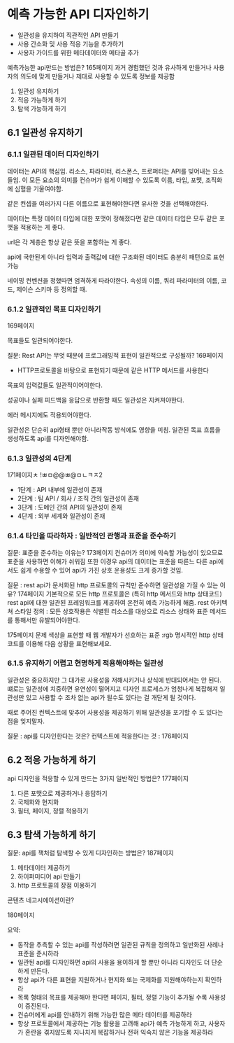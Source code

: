 # 예측 가능한 API 디자인하기

- 일관성을 유지하여 직관적인 API 만들기
- 사용 간소화 및 사용 적응 기능을 추가하기
- 사용자 가이드를 위한 메타데이터와 메타골 추가

예측가능한 api만드는 방법은? 165페이지
과거 경험했던 것과 유사하게 만들거나 사용자의 의도에 맞게 만들거나 제대로 사용할 수 있도록 정보를 제공함


1. 일관성 유지하기
2. 적응 가능하게 하기
3. 탐색 가능하게 하기


## 6.1 일관성 유지하기

### 6.1.1 일관된 데이터 디자인하기
데이터는 API의 핵심임. 리소스, 파라미터, 리스폰스, 프로퍼티는 API를 빚어내는 요소들임.
이 모든 요소의 의미를 컨슈머가 쉽게 이해할 수 있도록 이름, 타입, 포맷, 조직화에 심혈을 기울여야함.

같은 컨셉을 여러가지 다른 이름으로 표현해야한다면 유사한 것을 선택해야한다.

데이터는 특정 데이터 타입에 대한 포맷이 정해졌다면 같은 데이터 타입은 모두 같은 포맷을 적용하는 게 좋다.

url은 각 계층은 항상 같은 뜻을 포함하는 게 좋다.

api에 국한된게 아니라 입력과 출력값에 대한 구조화된 데이터도 충분히 패턴으로 표현가능

네이밍 컨벤션을 정했따면 엄격하게 따라야한다.
속성의 이름, 쿼리 파라미터의 이름, 코드, 제이슨 스키마 등 정의할 때.

### 6.1.2 일관적인 목표 디자인하기 
169페이지

목표들도 일관되어야한다.

질문: Rest API는 무엇 때문에 프로그래밍적 표현이 일관적으로 구성될까? 169페이지
- HTTP프로토콜을 바탕으로 표현되기 때문에 
같은 HTTP 메서드를 사용한다 


목표의 입력값들도 일관적이어야한다.

성공이나 실패 피드백을 응답으로 반환할 때도 일관성은 지켜져야한다.

에러 메시지에도 적용되어야한다.

일관성은 단순히 api형태 뿐만 아니라작동 방식에도 영향을 미침.
일관된 목표 흐름을 생성하도록 api를 디자인해야함.

### 6.1.3 일관성의 4단계
171페이지ㅊ                   !ㅃㅁ@@ㅃ@ㅁㄴㅋㅈ2

- 1단계 : API 내부에 일관성이 존재
- 2단계 : 팀 API / 회사 / 조직 간의 일관성이 존재
- 3단계 : 도메인 간의 API의 일관성이 존재
- 4단계 : 외부 세계와 일관성이 존재

### 6.1.4 타인을 따라하자 : 일반적인 관행과 표준을 준수하기

질문: 표준을 준수하는 이유는?
173페이지
컨슈머가 의미에 익숙할 가능성이 있으므로 표준을 사용하면 이해가 쉬워짐
또한 이경우 api의 데이터는 표준을 따른느 다른 api에서도 쉽게 수용할 수 있어 api가 가진 상호 운용성도 크게 증가할 것임.

질문 : rest api가 문서화된 http 프로토콜의 규칙만 준수하면 일관성을 가질 수 있는 이유?
174페이지
기본적으로 모든 http 프로토콜은 (특히 http 메서드와 http 상태코드) rest api에 대한 일관된 프레임워크를 제공하여 온전히 예측 가능하게 해줌.
rest 아키텍쳐 스타일 정의 : 모든 상호작용은 식별된 리소스를 대상으로 리소스 상태와 표준 메서드를 통해서만 유발되어야한다.


175페이지 문제
색상을 표현할 때 웹 개발자가 선호하는 표준 :rgb
명시적인 http 상태코드를 이용해 다음 상황을 표현해보세요.

### 6.1.5 유지하기 어렵고 현명하게 적용해야하는 일관성

일관성은 중요하지만 그 대가로 사용성을 저해시키거나 상식에 반대되어서는 안 된다.
떄로는 일관성에 치중하면 유연성이 떨어지고 디자인 프로세스가 엄청나게 복잡해져 일관성만 있고 사용할 수 조차 없는 api가 될수도 있다는 걸 개닫게 될 것이다.

때로 주어진 컨텍스트에 맞추어 사용성을 제공하기 위해 일관성을 포기할 수 도 있다는 점을 잊지말자.


질문 : api를 디자인한다는 것은? 컨텍스트에 적응한다는 것
: 176페이지


## 6.2 적응 가능하게 하기

api 디자인을 적응할 수 있게 만드는 3가지 일반적인 방법은? 177페이지

1. 다른 포맷으로 제공하거나 응답하기
2. 국제화와 현지화
3. 필터, 페이지, 정렬 적용하기

## 6.3 탐색 가능하게 하기

질문: api를 책처럼 탐색할 수 있게 디자인하는 방법은? 187페이지

1. 메타데이터 제공하기
2. 하이퍼미디어 api 만들기
3. http 프로토콜의 장점 이용하기

콘텐츠 네고시에이션이란? 

180페이지


요약:  
- 동작을 추측할 수 있는 api를 작성하려면 일관된 규칙을 정의하고 일반화된 사례나 표준을 준시하라
- 일관된 api를 디자인하면 api의 사용을 용이하게 할 뿐만 아니라 디자인도 더 단순하게 만든다.
- 항상 api가 다른 표현을 지원하거나 현지화 또는 국제화를 지원해야하는지 확인하라
- 목록 형태의 목표를 제공해야 한다면 페이지, 필터, 정렬 기능이 추가될 수록 사용성이 증진된다.
- 컨슈머에게 api를 안내하기 위해 가능한 많은 메타 데이터를 제공하라
- 항상 프로토콜에서 제공하는 기능 활용을 고려해 api가 예측 가능하게 하고, 사용자가  혼란을 겪지않도록 지나치게 복잡하거나 전혀 익숙치 않은 기능을 제공하라

